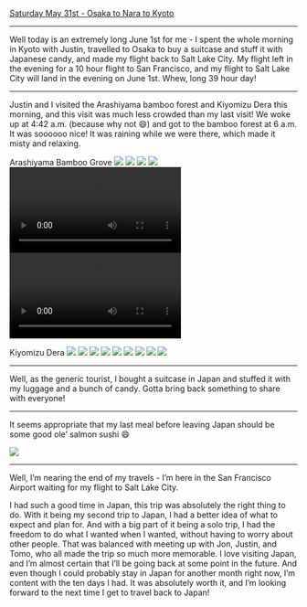 [Saturday May 31st - Osaka to Nara to Kyoto](Saturday%20May%2031st%20-%20Osaka%20to%20Nara%20to%20Kyoto.md)

---

Well today is an extremely long June 1st for me - I spent the whole morning in Kyoto with Justin, travelled to Osaka to buy a suitcase and stuff it with Japanese candy, and made my flight back to Salt Lake City. My flight left in the evening for a 10 hour flight to San Francisco, and my flight to Salt Lake City will land in the evening on June 1st. Whew, long 39 hour day! 

---

Justin and I visited the Arashiyama bamboo forest and Kiyomizu Dera this morning, and this visit was much less crowded than my last visit! We woke up at 4:42 a.m. (because why not 😄) and got to the bamboo forest at 6 a.m. It was soooooo nice! It was raining while we were there, which made it misty and relaxing. 

Arashiyama Bamboo Grove
![](IMG_0097.jpeg)
![](IMG_0091.jpeg)
![](IMG_0096.jpeg)
![](IMG_0100.jpeg)
![](source/content/images/IMG_0087.mov)
![](IMG_0098.mov)



Kiyomizu Dera
![](../../../docs/images/IMG_0131.jpeg)
![](../../../docs/images/IMG_0125.jpeg)
![](../../../docs/images/IMG_0115.jpeg)
![](../../../docs/images/IMG_0118.jpeg)
![](../../../docs/images/IMG_0120.jpeg)
![](../../../docs/images/IMG_0136.jpeg)
![](../../../docs/images/IMG_0135.jpeg)
![](../../../docs/images/IMG_0138.jpeg)
![](../../../docs/images/IMG_0137.jpeg)

---

Well, as the generic tourist, I bought a suitcase in Japan and stuffed it with my luggage and a bunch of candy. Gotta bring back something to share with everyone! 

---

It seems appropriate that my last meal before leaving Japan should be some good ole’ salmon sushi 😄

![](IMG_0141.jpeg)

---

Well, I’m nearing the end of my travels - I’m here in the San Francisco Airport waiting for my flight to Salt Lake City. 

I had such a good time in Japan, this trip was absolutely the right thing to do. With it being my second trip to Japan, I had a better idea of what to expect and plan for. And with a big part of it being a solo trip, I had the freedom to do what I wanted when I wanted, without having to worry about other people. That was balanced with meeting up with Jon, Justin, and Tomo, who all made the trip so much more memorable. I love visiting Japan, and I’m almost certain that I’ll be going back at some point in the future. And even though I could probably stay in Japan for another month right now, I’m content with the ten days I had. It was absolutely worth it, and I’m looking forward to the next time I get to travel back to Japan! 
